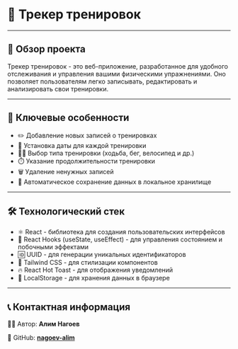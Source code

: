 # 💪 Трекер тренировок

---

## 📝 Обзор проекта

Трекер тренировок - это веб-приложение, разработанное для удобного отслеживания и управления вашими физическими упражнениями. Оно позволяет пользователям легко записывать, редактировать и анализировать свои тренировки.

---

## 🌟 Ключевые особенности

- ✏️ Добавление новых записей о тренировках
- 📅 Установка даты для каждой тренировки
- 🏃‍♂️ Выбор типа тренировки (ходьба, бег, велосипед и др.)
- ⏱️ Указание продолжительности тренировки
- 🗑️ Удаление ненужных записей
- 💾 Автоматическое сохранение данных в локальное хранилище

---

## 🛠️ Технологический стек

- ⚛️ React - библиотека для создания пользовательских интерфейсов
- 🔄 React Hooks (useState, useEffect) - для управления состоянием и побочными эффектами
- 🆔 UUID - для генерации уникальных идентификаторов
- 💅 Tailwind CSS - для стилизации компонентов
- 🔥 React Hot Toast - для отображения уведомлений
- 💾 LocalStorage - для хранения данных в браузере

---

## 📞 Контактная информация

👨‍💻 Автор: **Алим Нагоев**

🐙 GitHub: **[nagoev-alim](https://github.com/nagoev-alim)**
